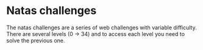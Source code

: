 # Natas challenges
The natas challenges are a series of web challenges with variable difficulty. 
There are several levels (0 -> 34) and to access each level you need to solve the previous one.
